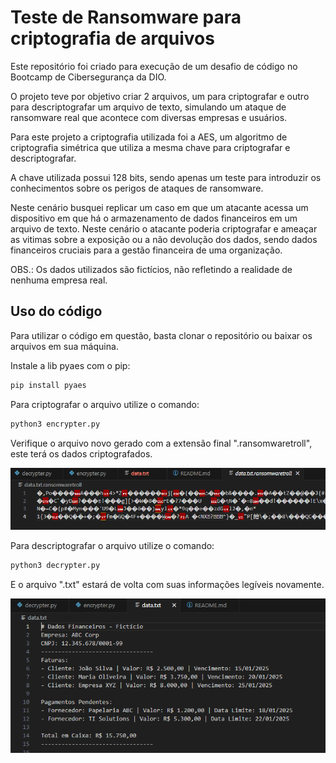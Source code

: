 # Teste de Ransomware para criptografia de arquivos

Este repositório foi criado para execução de um desafio de código no Bootcamp de Cibersegurança da DIO.

O projeto teve por objetivo criar 2 arquivos, um para criptografar e outro para descriptografar um arquivo de texto, simulando um ataque de ransomware real que acontece com diversas empresas e usuários.

Para este projeto a criptografia utilizada foi a AES, um algoritmo de criptografia simétrica que utiliza a mesma chave para criptografar e descriptografar.

A chave utilizada possui 128 bits, sendo apenas um teste para introduzir os conhecimentos sobre os perigos de ataques de ransomware.

Neste cenário busquei replicar um caso em que um atacante acessa um dispositivo em que há o armazenamento de dados financeiros em um arquivo de texto. Neste cenário o atacante poderia criptografar e ameaçar as vitimas sobre a exposição ou a não devolução dos dados, sendo dados financeiros cruciais para a gestão financeira de uma organização.

OBS.: Os dados utilizados são fictícios, não refletindo a realidade de nenhuma empresa real.

## Uso do código

Para utilizar o código em questão, basta clonar o repositório ou baixar os arquivos em sua máquina.

Instale a lib pyaes com o pip:

```bash
pip install pyaes
```

Para criptografar o arquivo utilize o comando:

```bash
python3 encrypter.py
```

Verifique o arquivo novo gerado com a extensão final ".ransomwaretroll", este terá os dados criptografados.

![Alt text](./arquivoEncriptado.png "Optional title")

Para descriptografar o arquivo utilize o comando:

```bash
python3 decrypter.py
```

E o arquivo ".txt" estará de volta com suas informações legíveis novamente.

![Alt text](./arquivoNaoEncriptado.png "Optional title")



